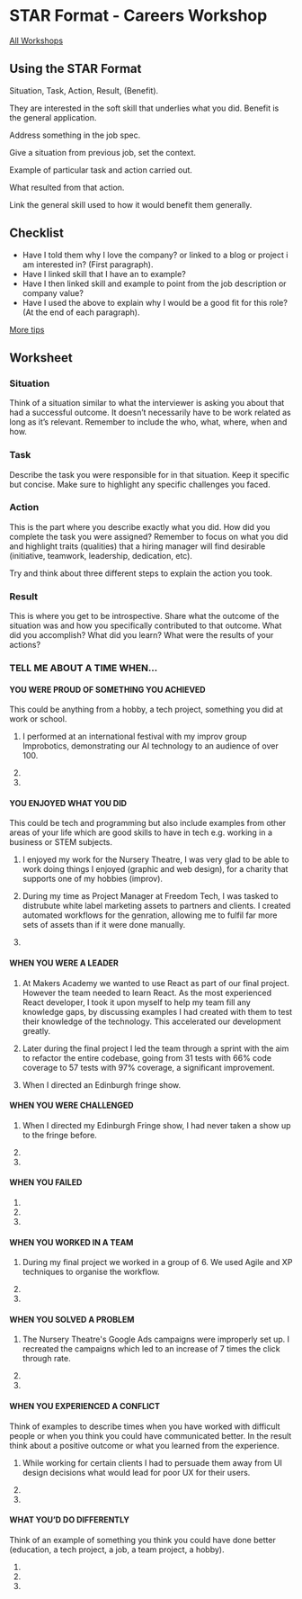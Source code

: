 # STAR Format - Careers Workshop

[All Workshops](README.md)

## Using the STAR Format

Situation, Task, Action, Result, (Benefit).

They are interested in the soft skill that underlies what you did. Benefit is the general application.

Address something in the job spec.

Give a situation from previous job, set the context.

Example of particular task and action carried out.

What resulted from that action.

Link the general skill used to how it would benefit them generally.

## Checklist

- Have I told them why I love the company? or linked to a blog or project i am interested in? (First paragraph).
- Have I linked skill that I have an to example?
- Have I then linked skill and example to point from the job description or company value?
- Have I used the above to explain why I would be a good fit for this role? (At the end of each paragraph).

[More tips](https://sites.google.com/makers.tech/careercache-jobhunting/cvs-cover-letters-and-interviews/job-description-breakdown-and-skills?authuser=0)

## Worksheet

### Situation

Think of a situation similar to what the interviewer is asking you about that had a successful outcome. It doesn’t necessarily have to be work related as long as it’s relevant. Remember to include the who, what, where, when and how.

### Task

Describe the task you were responsible for in that situation. Keep it specific but concise. Make sure to highlight any specific challenges you faced.

### Action

This is the part where you describe exactly what you did. How did you complete the task you were assigned? Remember to focus on what you did and highlight traits (qualities) that a hiring manager will find desirable (initiative, teamwork, leadership, dedication, etc).

Try and think about three different steps to explain the action you took.

### Result

This is where you get to be introspective. Share what the outcome of the situation was and how you specifically contributed to that outcome. What did you accomplish? What did you learn? What were the results of your actions?

### TELL ME ABOUT A TIME WHEN…

#### YOU WERE PROUD OF SOMETHING YOU ACHIEVED

This could be anything from a hobby, a tech project, something you did at work or school.

1. I performed at an international festival with my improv group Improbotics, demonstrating our AI technology to an audience of over 100.

2. 

3. 

#### YOU ENJOYED WHAT YOU DID

This could be tech and programming but also include examples from other areas of your life which are good skills to have in tech e.g. working in a business or STEM subjects.

1. I enjoyed my work for the Nursery Theatre, I was very glad to be able to work doing things I enjoyed (graphic and web design), for a charity that supports one of my hobbies (improv).

2. During my time as Project Manager at Freedom Tech, I was tasked to distrubute white label marketing assets to partners and clients. I created automated workflows for the genration, allowing me to fulfil far more sets of assets than if it were done manually.

3. 

#### WHEN YOU WERE A LEADER

1. At Makers Academy we wanted to use React as part of our final project. However the team needed to learn React. As the most experienced React developer, I took it upon myself to help my team fill any knowledge gaps, by discussing examples I had created with them to test their knowledge of the technology. This accelerated our development greatly.

2. Later during the final project I led the team through a sprint with the aim to refactor the entire codebase, going from 31 tests with 66% code coverage to 57 tests with 97% coverage, a significant improvement.

3. When I directed an Edinburgh fringe show.

#### WHEN YOU WERE CHALLENGED

1. When I directed my Edinburgh Fringe show, I had never taken a show up to the fringe before.

2. 

3. 

#### WHEN YOU FAILED

1. 

2. 

3. 

#### WHEN YOU WORKED IN A TEAM

1. During my final project we worked in a group of 6. We used Agile and XP techniques to organise the workflow. 

2. 

3. 

#### WHEN YOU SOLVED A PROBLEM

1. The Nursery Theatre's Google Ads campaigns were improperly set up. I recreated the campaigns which led to an increase of 7 times the click through rate.

2. 

3. 

#### WHEN YOU EXPERIENCED A CONFLICT

Think of examples to describe times when you have worked with difficult people or when you think you could have communicated better. In the result think about a positive outcome or what you learned from the experience.

1. While working for certain clients I had to persuade them away from UI design decisions what would lead for poor UX for their users.

2. 

3. 

#### WHAT YOU’D DO DIFFERENTLY

Think of an example of something you think you could have done better (education, a tech project, a job, a team project, a hobby).

1. 

2. 

3. 
